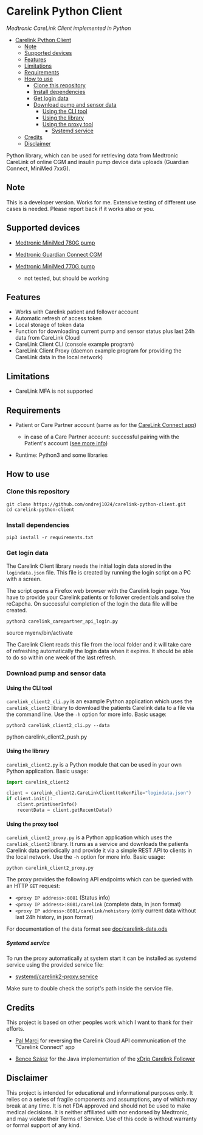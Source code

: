# Carelink Python Client
*Medtronic CareLink Client implemented in Python*

- [Carelink Python Client](#carelink-python-client)
  - [Note](#note)
  - [Supported devices](#supported-devices)
  - [Features](#features)
  - [Limitations](#limitations)
  - [Requirements](#requirements)
  - [How to use](#how-to-use)
    - [Clone this repository](#clone-this-repository)
    - [Install dependencies](#install-dependencies)
    - [Get login data](#get-login-data)
    - [Download pump and sensor data](#download-pump-and-sensor-data)
      - [Using the CLI tool](#using-the-cli-tool)
      - [Using the library](#using-the-library)
      - [Using the proxy tool](#using-the-proxy-tool)
        - [Systemd service](#systemd-service)
  - [Credits](#credits)
  - [Disclaimer](#disclaimer)


Python library, which can be used for retrieving data from Medtronic CareLink of online CGM and insulin pump device data uploads (Guardian Connect, MiniMed 7xxG). 


## Note

This is a developer version. Works for me. Extensive testing of different use cases is needed. Please report back if it works also or you.


## Supported devices

- [Medtronic MiniMed 780G pump](https://www.medtronic-diabetes.co.uk/insulin-pump-therapy/minimed-780g-system)

- [Medtronic Guardian Connect CGM](https://hcp.medtronic-diabetes.com.au/guardian-connect)
  
- [Medtronic MiniMed 770G pump](https://www.medtronicdiabetes.com/products/minimed-770g-insulin-pump-system) 
  - not tested, but should be working


  

## Features

- Works with Carelink patient and follower account
- Automatic refresh of access token 
- Local storage of token data
- Function for downloading current pump and sensor status plus last 24h data from CareLink Cloud
- CareLink Client CLI (console example program)
- CareLink Client Proxy (daemon example program for providing the CareLink data in the local network)



## Limitations

- CareLink MFA is not supported



## Requirements

- Patient or Care Partner account (same as for the [CareLink Connect app](https://play.google.com/store/apps/details?id=com.medtronic.diabetes.carepartner&hl=en_US&gl=US))
  - in case of a Care Partner account: successful pairing with the Patient's account ([see more info](https://www.medtronicdiabetes.com/customer-support/minimed-780g-system-support/setting-up-carelink-connect-app))
  
- Runtime: Python3 and some libraries


## How to use

### Clone this repository

```
git clone https://github.com/ondrej1024/carelink-python-client.git
cd carelink-python-client
```

### Install dependencies
```
pip3 install -r requirements.txt
```

### Get login data

The Carelink Client library needs the initial login data stored in the `logindata.json` file. This file is created by running the login script on a PC with a screen.

The script opens a Firefox web browser with the Carelink login page. You have to provide your Carelink patients or follower credentials and solve the reCapcha. On successful completion of the login the data file will be created. 

```
python3 carelink_carepartner_api_login.py 
```

source myenv/bin/activate

The Carelink Client reads this file from the local folder and it will take care of refreshing automatically the login data when it expires. It should be able to do so within one week of the last refresh.

### Download pump and sensor data

#### Using the CLI tool

`carelink_client2_cli.py` is an example Python application which uses the `carelink_client2` library to download the patients Carelink data to a file via the command line. 
Use the `-h` option for more info. Basic usage:
```
python3 carelink_client2_cli.py --data
```

python carelink_client2_push.py

#### Using the library

`carelink_client2.py` is a Python module that can be used in your own Python application. Basic usage:

```python
import carelink_client2

client = carelink_client2.CareLinkClient(tokenFile="logindata.json")
if client.init():
    client.printUserInfo()
    recentData = client.getRecentData()
```

#### Using the proxy tool

`carelink_client2_proxy.py` is a Python application which uses the `carelink_client2` library. It runs as a service and downloads the patients Carelink data periodically and provide it via a simple REST API to clients in the local network.
Use the `-h` option for more info. Basic usage:

```
python carelink_client2_proxy.py
```

The proxy provides the following API endpoints which can be queried with an HTTP `GET` request:

* `<proxy IP address>:8081` (Status info)
* `<proxy IP address>:8081/carelink` (complete data, in json format)
* `<proxy IP address>:8081/carelink/nohistory` (only current data without last 24h history, in json format)

For documentation of the data format see [doc/carelink-data.ods](doc/carelink-data.ods)


##### Systemd service

To run the proxy automatically at system start it can be installed as systemd service using the provided service file: 
- [systemd/carelink2-proxy.service](systemd/carelink2-proxy.service)

Make sure to double check the script's path inside the service file.



## Credits

This project is based on other peoples work which I want to thank for their efforts.

* [Pal Marci](https://github.com/palmarci) for reversing the Carelink Cloud API communication of the "Carelink Connect" app

* [Bence Szász](https://github.com/benceszasz) for the Java implementation of the [xDrip Carelink Follower](https://github.com/NightscoutFoundation/xDrip/tree/master/app/src/main/java/com/eveningoutpost/dexdrip/cgm/carelinkfollow)

  

## Disclaimer

This project is intended for educational and informational purposes only. It relies on a series of fragile components and assumptions, any of which may break at any time. It is not FDA approved and should not be used to make medical decisions. It is neither affiliated with nor endorsed by Medtronic, and may violate their Terms of Service. Use of this code is without warranty or formal support of any kind.
